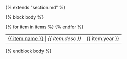 {% extends "section.md" %}

{% block body %}
<table class="table table-hover">
{% for item in items %}
<tr>
  <td>
    <a href="{{ item.repo_url }}">{{ item.name }}</a> |
    <em>{{ item.desc }}</em>
    <!-- {% if item.url %} -->
    <!--     <a href="{{ item.url }}">{{ item.name }}</a> {{ item.details }} -->
    <!-- {% else %} -->
    <!--     {{ item.name }} {{item.details }} -->
    <!-- {% endif %} -->
  </td>
  <td class='col-md-1' style='text-align:right;'>{{ item.year }}</td>
</tr>
{% endfor %}
</table>
{% endblock body %}
